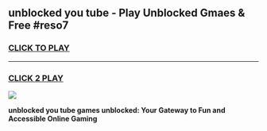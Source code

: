 
## unblocked you tube - Play Unblocked Gmaes & Free #reso7
<h3>
<a href="https://news.freeplayer.one?title=unblocked_you_tube&ref=24F">CLICK TO PLAY</a></h3>
<hr>

<h3>
<a href="https://news.freeplayer.one?title=unblocked_you_tube&ref=24F">CLICK 2 PLAY</a>
  
</h3>

<a href="https://news.freeplayer.one?title=unblocked_you_tube&ref=24F/"><img src="https://clearcache.store/games.png"></a>


**unblocked you tube games unblocked: Your Gateway to Fun and Accessible Online Gaming**
